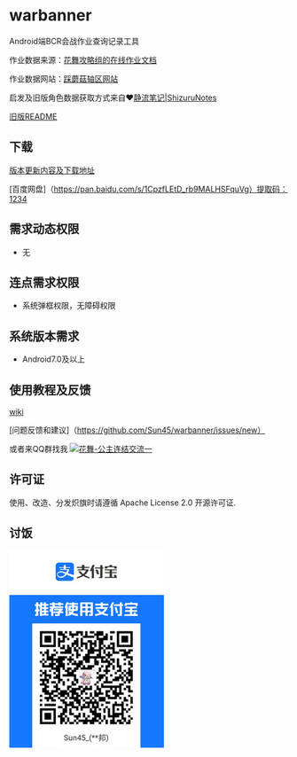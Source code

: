 # warbanner
Android端BCR会战作业查询记录工具

作业数据来源：[花舞攻略组的在线作业文档](https://docs.qq.com/sheet/DWkdtR2djbnFiUGRk?tab=ltc6xo)

作业数据网站：[踩蘑菇轴区网站](https://www.caimogu.cc/gzlj.html)

启发及旧版角色数据获取方式来自❤️[静流笔记|ShizuruNotes](https://github.com/MalitsPlus/ShizuruNotes)

[旧版README](README_OLD.md)

## 下载
[版本更新内容及下载地址](https://github.com/Sun45/warbanner/releases)

[百度网盘]（https://pan.baidu.com/s/1CpzfLEtD_rb9MALHSFquVg）提取码：1234

## 需求动态权限
* 无

## 连点需求权限
* 系统弹框权限，无障碍权限

## 系统版本需求
* Android7.0及以上

## 使用教程及反馈
[wiki](https://github.com/Sun45/warbanner/wiki)

[问题反馈和建议]（https://github.com/Sun45/warbanner/issues/new）

或者来QQ群找我 <a target="_blank" href="https://qm.qq.com/cgi-bin/qm/qr?k=pdrSNNu4dfCfcT92WBGbivz_DFQtT3ci&jump_from=webapi&authKey=9G6X7RZXehOT2FL93Gpv4YzQQ9A7RcPdEUZ3OJ6p23kvRjoNlkBFrMRNUoRnDKAS"><img border="0" src="//pub.idqqimg.com/wpa/images/group.png" alt="花舞-公主连结交流一" title="花舞-公主连结交流一"></a>

## 许可证
使用、改造、分发炽旗时请遵循 Apache License 2.0 开源许可证.

## 讨饭
![taofan](taofan.jpg)
